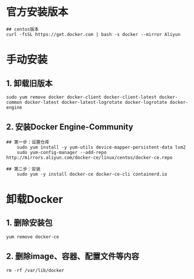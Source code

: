 # 官方安装版本

```shell
## centos版本
curl -fsSL https://get.docker.com | bash -s docker --mirror Aliyun
```

# 手动安装

## 1. 卸载旧版本

```shell
sudo yum remove docker docker-client docker-client-latest docker-common docker-latest docker-latest-logrotate docker-logrotate docker-engine
```

## 2. 安装Docker Engine-Community

```shell
## 第一步：设置仓库
    sudo yum install -y yum-utils device-mapper-persistent-data lvm2
	sudo yum-config-manager --add-repo http://mirrors.aliyun.com/docker-ce/linux/centos/docker-ce.repo
	
## 第二步：安装
	sudo yum -y install docker-ce docker-ce-cli containerd.io
```

# 卸载Docker

## 1. 删除安装包

```shell
yum remove docker-ce
```

## 2. 删除image、容器、配置文件等内容

```shell
rm -rf /var/lib/docker
```
